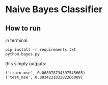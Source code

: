 # Naive Bayes Classifier
## How to run
in terminal:
```
pip install -r requirements.txt
python bayes.py
```
this simply outputs:
```
('train_mse', 0.068078734397545665)
('test_mse', 0.093422103282266009)
```
